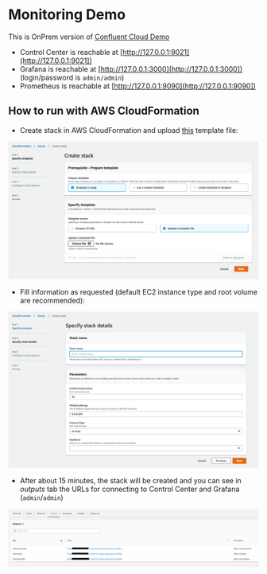 # Monitoring Demo

This is OnPrem version of [Confluent Cloud Demo](../../ccloud/ccloud-demo/README.md)

* Control Center is reachable at [http://127.0.0.1:9021](http://127.0.0.1:9021])
* Grafana is reachable at [http://127.0.0.1:3000](http://127.0.0.1:3000]) (login/password is `admin/admin`)
* Prometheus is reachable at [http://127.0.0.1:9090](http://127.0.0.1:9090])


## How to run with AWS CloudFormation

* Create stack in AWS CloudFormation and upload [this](cloudformation/kafka-docker-playground-monitorin-demo.json?raw=true) template file:

![AWS CloudFormation](../../ccloud/ccloud-demo/images/Screenshot4.png)

* Fill information as requested (default EC2 instance type and root volume are recommended):

![AWS CloudFormation](./images/Screenshot1.png)

* After about 15 minutes, the stack will be created and you can see in *outputs* tab the URLs for connecting to Control Center and Grafana (`admin`/`admin`)

![AWS CloudFormation](../../ccloud/ccloud-demo/images/Screenshot6.png)